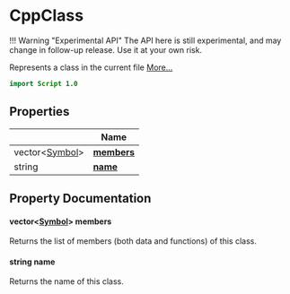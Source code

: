 # CppClass

!!! Warning "Experimental API"
    The API here is still experimental, and may change in follow-up release. Use it at your own risk.


Represents a class in the current file [More...](#detailed-description)

```qml
import Script 1.0
```

## Properties

| | Name |
|-|-|
|vector<[Symbol](../script/symbol.md)>|**[members](#members)**|
|string|**[name](#name)**|

## Property Documentation

#### <a name="members"></a>vector<[Symbol](../script/symbol.md)> **members**

Returns the list of members (both data and functions) of this class.

#### <a name="name"></a>string **name**

Returns the name of this class.

